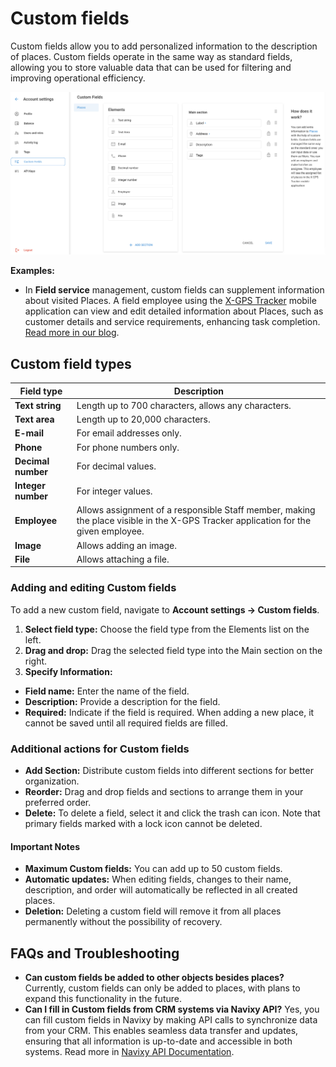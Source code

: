 # Custom fields

Custom fields allow you to add personalized information to the description of places. Custom fields operate in the same way as standard fields, allowing you to store valuable data that can be used for filtering and improving operational efficiency.

![](../../user-guide/account/attachments/image-20240718-172504.png)

**Examples:**

* In **Field service** management, custom fields can supplement information about visited Places. A field employee using the [X-GPS Tracker](https://x-gps.app/) mobile application can view and edit detailed information about Places, such as customer details and service requirements, enhancing task completion. [Read more in our blog](https://www.navixy.com/blog/custom-fields-navixy/).

## Custom field types

| **Field type**     | **Description**                                                                                                                    |
| ------------------ | ---------------------------------------------------------------------------------------------------------------------------------- |
| **Text string**    | Length up to 700 characters, allows any characters.                                                                                |
| **Text area**      | Length up to 20,000 characters.                                                                                                    |
| **E-mail**         | For email addresses only.                                                                                                          |
| **Phone**          | For phone numbers only.                                                                                                            |
| **Decimal number** | For decimal values.                                                                                                                |
| **Integer number** | For integer values.                                                                                                                |
| **Employee**       | Allows assignment of a responsible Staff member, making the place visible in the X-GPS Tracker application for the given employee. |
| **Image**          | Allows adding an image.                                                                                                            |
| **File**           | Allows attaching a file.                                                                                                           |

### Adding and editing Custom fields

To add a new custom field, navigate to **Account settings → Custom fields**.

1. **Select field type:** Choose the field type from the Elements list on the left.
2. **Drag and drop:** Drag the selected field type into the Main section on the right.
3. **Specify Information:**

* **Field name:** Enter the name of the field.
* **Description:** Provide a description for the field.
* **Required:** Indicate if the field is required. When adding a new place, it cannot be saved until all required fields are filled.

### Additional actions for Custom fields

* **Add Section:** Distribute custom fields into different sections for better organization.
* **Reorder:** Drag and drop fields and sections to arrange them in your preferred order.
* **Delete:** To delete a field, select it and click the trash can icon. Note that primary fields marked with a lock icon cannot be deleted.

#### Important Notes

* **Maximum Custom fields:** You can add up to 50 custom fields.
* **Automatic updates:** When editing fields, changes to their name, description, and order will automatically be reflected in all created places.
* **Deletion:** Deleting a custom field will remove it from all places permanently without the possibility of recovery.

## FAQs and Troubleshooting

* **Can custom fields be added to other objects besides places?** Currently, custom fields can only be added to places, with plans to expand this functionality in the future.
* **Can I fill in Custom fields from CRM systems via Navixy API?** Yes, you can fill custom fields in Navixy by making API calls to synchronize data from your CRM. This enables seamless data transfer and updates, ensuring that all information is up-to-date and accessible in both systems. Read more in [Navixy API Documentation](https://app.gitbook.com/s/6dtcPLayxXVB2qaaiuIL/general/readme).
